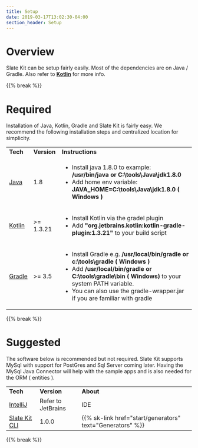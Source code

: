 ```yaml
---
title: Setup
date: 2019-03-17T13:02:30-04:00
section_header: Setup
---
```


# Overview
Slate Kit can be setup fairly easily. Most of the dependencies are on Java / Gradle. Also refer to <strong><a class="url-ch" href="http://www.kotlinlang.org">Kotlin</a></strong> for more info. 

{{% break %}}


# Required
<p>Installation of Java, Kotlin, Gradle and Slate Kit is fairly easy. We recommend the following installation steps and centralized location for simplicity.
</p>
<table class="table table-bordered table-striped">
    <tr class="">
        <td><strong>Tech</strong></td>
        <td><strong>Version</strong></td>
        <td><strong>Instructions</strong></td>
    </tr>
    <tr>
        <td><a class="url-ch" href="http://www.oracle.com/technetwork/java/javase/downloads/jdk8-downloads-2133151.html">Java</a></td>
        <td>1.8</td>
        <td><div>
                <ul>
                    <li>Install java 1.8.0 to example: <strong>
                    /usr/bin/java or C:\tools\Java\jdk1.8.0</strong></li>
                    <li>Add home env variable: <strong>JAVA_HOME=C:\tools\Java\jdk1.8.0 ( Windows )</strong></li>
                </ul>
            </div>
        </td>
    </tr>
    <tr>
        <td><a class="url-ch" href="https://kotlinlang.org/">Kotlin</a></td>
        <td>>= 1.3.21</td>
        <td>
            <div>
                <ul>
                    <li>Install Kotlin via the gradel plugin</li>
                    <li>Add <strong>"org.jetbrains.kotlin:kotlin-gradle-plugin:1.3.21"</strong> to your build script</li>
                </ul>
            </div>
        </td>
    </tr>
    <tr>
        <td><a class="url-ch" href="https://gradle.org/install">Gradle</a></td>
        <td>>= 3.5</td>
        <td>
            <div>
                <ul>
                    <li>Install Gradle e.g. <strong>/usr/local/bin/gradle or c:\tools\gradle ( Windows )</strong></li>
                    <li>Add <strong>/usr/local/bin/gradle or C:\tools\gradle\bin ( Windows)</strong> to your system PATH variable.</li>
                    <li>You can also use the gradle-wrapper.jar if you are familiar with gradle</li>
                </ul>
            </div>
        </td>
    </tr>
</table>

{{% break %}}


# Suggested
<p>The software below is recommended but not required. 
Slate Kit supports MySql with support for PostGres and Sql Server coming later. Having the MySql Java Connector will 
help with the sample apps and is also needed for the ORM ( entities ).
</p>
<table class="table table-bordered table-striped">
    <tr class="">
        <td><strong>Tech</strong></td>
        <td><strong>Version</strong></td>
        <td><strong>About</strong></td>
    </tr>
    <tr>
        <td><a class="url-ch" href="https://www.jetbrains.com/idea/download/">IntelliJ</a></td>
        <td>Refer to JetBrains</td>
        <td>IDE</td>
    </tr>
    <tr>
        <td><a class="url-ch" href="https://github.com/code-helix/slatekit-tools">Slate Kit CLI</a></td>
        <td>1.0.0</td>
        <td>{{% sk-link href="start/generators" text="Generators" %}}</td>
    </tr>
</table>

{{% break %}}






